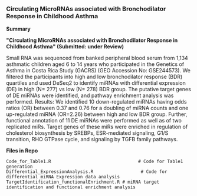 ### Circulating MicroRNAs associated with Bronchodilator Response in Childhood Asthma


**Summary**

**"Circulating MicroRNAs associated with Bronchodilator Response in Childhood Asthma" (Submitted: under Review)**

Small RNA was sequenced from banked peripheral blood serum from 1,134 asthmatic children aged 6 to 14 years who participated in the Genetics of Asthma in Costa Rica Study (GACRS) (GEO Accession No: GSE244573). We filtered the participants into high and low bronchodilator response (BDR) quartiles and used DeSeq2 to identify miRNAs with differential expression (DE) in high (N= 277) vs low (N= 278) BDR group. The putative target genes of DE miRNAs were identified, and pathway enrichment analysis was performed. Results: We identified 10 down-regulated miRNAs having odds ratios (OR) between 0.37 and 0.76 for a doubling of miRNA counts and one up-regulated miRNA (OR=2.26) between high and low BDR group. Further, functional annotation of 11 DE miRNAs were performed as well as of two replicated miRs. Target genes of these miRs were enriched in regulation of cholesterol biosynthesis by SREBPs, ESR-mediated signaling, G1/S transition, RHO GTPase cycle, and signaling by TGFB family pathways.

**Files in Repo**
```
Code_for_Table1.R                                 # Code for Table1 generation
Differential_ExpressionAnalysis.R                  # Code for  differential miRNA Expression data analysis
TargetIdentification_functionalEnrichment.R # miRNA target identification and functional enrichment analysis

```
